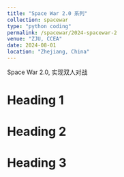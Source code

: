 ```yaml
---
title: "Space War 2.0 系列"
collection: spacewar
type: "python coding"
permalink: /spacewar/2024-spacewar-2
venue: "ZJU, CCEA"
date: 2024-08-01
location: "Zhejiang, China"
---
```


Space War 2.0, 实现双人对战

Heading 1
======

Heading 2
======

Heading 3
======
